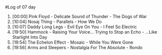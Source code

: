 #Log of 07 day

1. [00:00] Pink Floyd - Delicate Sound of Thunder - The Dogs of War
1. [10:04] Nosaj Thing - Parallels - How We Do
1. [10:07] Daddy Long Legs - Evil Eye On You - I Feel So Electric
1. [19:50] Hammock - Raising Your Voice... Trying to Stop an Echo - ...Like Starlight Into Day
1. [19:54] The Echelon Effect - Mosaic - While You Were Gone
1. [19:56] Arms and Sleepers - Nostalgia For The Absolute - Rondo
